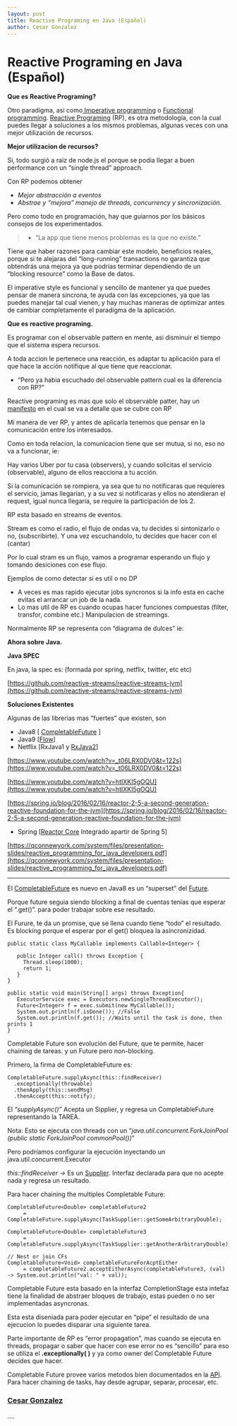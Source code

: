 ```yaml
---
layout: post
title: Reactive Programing en Java (Español)
author: Cesar Gonzalez
---
```


# Reactive Programing en Java (Español)

**Que es Reactive Programing?**

Otro paradigma, asi como[ Imperative
programming](https://en.wikipedia.org/wiki/Imperative_programming) o [Functional
programming](https://en.wikipedia.org/wiki/Functional_programming). [Reactive
Programing](https://en.wikipedia.org/wiki/Reactive_programming) (RP), es otra
metodología, con la cual puedes llegar a soluciones a los mismos problemas,
algunas veces con una mejor utilización de recursos.

**Mejor utilizacion de recursos?**

Si, todo surgió a raiz de node.js el porque se podia llegar a buen performance
con un “single thread” approach.

Con RP podemos obtener

* *Mejor abstracción a eventos*
* *Abstrae y “mejora” manejo de threads, concurrency y sincronización.*

Pero como todo en programación, hay que guiarnos por los básicos consejos de los
experimentados.

> - “La app que tiene menos problemas es la que no existe.”

Tiene que haber razones para cambiar este modelo, beneficios reales, porque si
te alejaras del “long-running” transactions no garantiza que obtendrás una
mejora ya que podrías terminar dependiendo de un “blocking resource” como la
Base de datos.

El imperative style es funcional y sencillo de mantener ya que puedes pensar de
manera sincrona, te ayuda con las excepciones, ya que las puedes manejar tal
cual vienen, y hay muchas maneras de optimizar antes de cambiar completamente el
paradigma de la aplicación.

**Que es reactive programing.**

Es programar con el observable pattern en mente, asi disminuir el tiempo que el
sistema espera recursos.

A toda accion le pertenece una reacción, es adaptar tu aplicación para el que
hace la acción notifique al que tiene que reaccionar.

- “Pero ya habia escuchado del observable pattern cual es la diferencia con RP?”

Reactive programing es mas que solo el observable patter, hay un
[manifesto](http://www.reactivemanifesto.org/) en el cual se va a detalle que se
cubre con RP

Mi manera de ver RP, y antes de aplicarla tenemos que pensar en la comunicación
entre los interesados.

Como en toda relacion, la comunicacion tiene que ser mutua, si no, eso no va a
funcionar, ie:

Hay varios Uber por tu casa (observers), y cuando solicitas el servicio
(observable), alguno de ellos reacciona a tu acción.

Si la comunicación se rompiera, ya sea que tu no notificaras que requieres el
servicio, jamas llegarían, y a su vez si notificaras y ellos no atendieran el
request, igual nunca llegaría, se require la participación de los 2.

RP esta basado en streams de eventos.

Stream es como el radio, el flujo de ondas va, tu decides si sintonizarlo o no,
(subscribirte). Y una vez escuchandolo, tu decides que hacer con el (cantar)

Por lo cual stram es un flujo, vamos a programar esperando un flujo y tomando
desiciones con ese flujo.

Ejemplos de como detectar si es util o no DP

* A veces es mas rapido ejecutar jobs syncronos si la info esta en cache evitas el
arrancar un job de la nada.
* Lo mas util de RP es cuando ocupas hacer funciones compuestas (filter, transfor,
combine etc.) Manipulacion de streamings.

Normalmente RP se representa con “diagrama de dulces” ie:

**Ahora sobre Java.**

**Java SPEC**

En java, la spec es: (formada por spring, netflix, twitter, etc etc)

[https://github.com/reactive-streams/reactive-streams-jvm](https://github.com/reactive-streams/reactive-streams-jvm)

**Soluciones Existentes**

Algunas de las librerias mas “fuertes” que existen, son

* Java8 [
[CompletableFuture](https://docs.oracle.com/javase/8/docs/api/java/util/concurrent/CompletableFuture.html)
]
* Java9 [[Flow](https://community.oracle.com/docs/DOC-1006738)]
* Netflix [RxJava1 y [RxJava2](https://github.com/ReactiveX/RxJava)]

[https://www.youtube.com/watch?v=_t06LRX0DV0&t=122s](https://www.youtube.com/watch?v=_t06LRX0DV0&t=122s)

[https://www.youtube.com/watch?v=htIXKI5gOQU](https://www.youtube.com/watch?v=htIXKI5gOQU)

[https://spring.io/blog/2016/02/16/reactor-2-5-a-second-generation-reactive-foundation-for-the-jvm](https://spring.io/blog/2016/02/16/reactor-2-5-a-second-generation-reactive-foundation-for-the-jvm)

* Spring [[Reactor Core](https://github.com/reactor/reactor-core) Integrado
apartir de Spring 5]

[https://qconnewyork.com/system/files/presentation-slides/reactive_programming_for_java_developers.pdf](https://qconnewyork.com/system/files/presentation-slides/reactive_programming_for_java_developers.pdf)

*****

El
[CompletableFuture](https://docs.oracle.com/javase/8/docs/api/java/util/concurrent/CompletableFuture.html)
es nuevo en Java8 es un “superset” del
[Future](http://docs.oracle.com/javase/7/docs/api/java/util/concurrent/Future.html).

Porque future seguia siendo blocking a final de cuentas tenias que esperar el
“.get()”. para poder trabajar sobre ese resultado.

El Furure, te da un promise, que se llena cuando tiene “todo” el resultado. Es
blocking porque el esperar por el get() bloquea la asincronizidad.

    public static class MyCallable implements Callable<Integer> {
       
       public Integer call() throws Exception {
         Thread.sleep(1000);
         return 1;
       }
    }

    public static void main(String[] args) throws Exception{
       ExecutorService exec = Executors.newSingleThreadExecutor();
       Future<Integer> f = exec.submit(new MyCallable());
       System.out.println(f.isDone()); //False
       System.out.println(f.get()); //Waits until the task is done, then prints 1
    }

Completable Future son evolución del Future, que te permite, hacer chaining de
tareas. y un Future pero non-blocking.

Primero, la firma de CompletableFuture es:

    CompletableFuture.supplyAsync(this::findReceiver)
      .exceptionally(throwable)
      .thenApply(this::sendMsg)
      .thenAccept(this::notify);

El *“supplyAsync()”* Acepta un Sipplier, y regresa un CompletableFuture
representando la TAREA.

Nota: Esto se ejecuta con threads con un “*java.util.concurrent.ForkJoinPool
(public static ForkJoinPool commonPool())*”

Pero podríamos configurar la ejecución inyectando un
java.util.concurrent.Executor

*this::findReceiver ->* Es un
[Supplier](https://docs.oracle.com/javase/8/docs/api/java/util/function/Supplier.html).
Interfaz declarada para que no acepte nada y regresa un resultado.

Para hacer chaining the multiples Completable Future:

    CompletableFuture<Double> completableFuture2
         = CompletableFuture.supplyAsync(TaskSupplier::getSomeArbitraryDouble);

    CompletableFuture<Double> completableFuture3
         = CompletableFuture.supplyAsync(TaskSupplier::getAnotherArbitraryDouble);

    // Nest or join CFs 
    CompletableFuture<Void> completableFutureForAcptEither
         = completableFuture2.acceptEitherAsync(completableFuture3, (val) -> System.out.println("val: " + val));

Completable Future esta basado en la interfaz CompletionStage esta intefaz tiene
la finalidad de abstraer bloques de trabajo, estas pueden o no ser implementadas
asyncronas.

Esta esta diseniada para poder ejecutar en “pipe” el resultado de una ejecucion
lo puedes disparar una siguiente tarea.

Parte importante de RP es “error propagation”, mas cuando se ejecuta en threads,
propagar o saber que hacer con ese error no es “sencillo” para eso se utiliza el
**.exceptionally( )** y ya como owner del Completable Future decides que hacer.

Completable Future provee varios metodos bien documentados en la
[API](https://docs.oracle.com/javase/8/docs/api/java/util/concurrent/CompletableFuture.html).
Para hacer chaining de tasks, hay desde agrupar, separar, procesar, etc.

### [Cesar Gonzalez](https://medium.com/@cesaregb)

....


